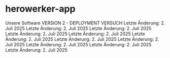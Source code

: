 # herowerker-app
Unsere Software
VERSION 2 - DEPLOYMENT VERSUCH
Letzte Änderung: 2. Juli 2025
Letzte Änderung: 2. Juli 2025
Letzte Änderung: 2. Juli 2025
Letzte Änderung: 2. Juli 2025
Letzte Änderung: 2. Juli 2025
Letzte Änderung: 2. Juli 2025
Letzte Änderung: 2. Juli 2025
Letzte Änderung: 2. Juli 2025
Letzte Änderung: 2. Juli 2025
Letzte Änderung: 2. Juli 2025
Letzte Änderung: 2. Juli 2025
